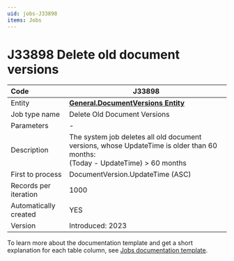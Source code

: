 ```yaml
---
uid: jobs-J33898
items: Jobs
---
```


# J33898 Delete old document versions

| Code                  | J33898 |
| :-------------------- | ------------------------------------------------------------|
| Entity                | **[General.DocumentVersions Entity](xref:General.DocumentVersions)**                      |
| Job type name         | Delete Old Document Versions                                                              |
| Parameters            | \-                                                                                        |
| Description           | The system job deletes all old document versions, whose UpdateTime is older than 60 months:<br/> (Today - UpdateTime) > 60 months |
| First to process      | DocumentVersion.UpdateTime (ASC)                                                          |
| Records per iteration | 1000                                                                                      |
| Automatically created | YES                                                                                       |
| Version               | Introduced: 2023                                                                          |

To learn more about the documentation template and get a short explanation for each table column, see [Jobs documentation template](template.md).

